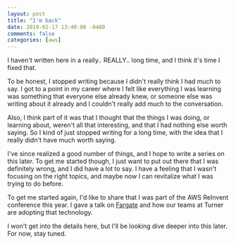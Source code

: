 ```yaml
---
layout: post
title: "I'm back"
date: 2019-02-17 13:40:00 -0400
comments: false
categories: [aws]
---
```


I haven't written here in a really.. REALLY.. long time, and I think it's time I fixed that.

<!-- more -->

To be honest, I stopped writing because I didn't really think I had much to say. I got to a point in my career where I felt like everything I was learning was something that everyone else already knew, or someone else was writing about it already and I couldn't really add much to the conversation.

Also, I think part of it was that I thought that the things I was doing, or learning about, weren't all that interesting, and that I had nothing else worth saying. So I kind of just stopped writing for a long time, with the idea that I really didn't have much worth saying.

I've since realized a good number of things, and I hope to write a series on this later. To get me started though, I just want to put out there that I was definitely wrong, and I did have a lot to say. I have a feeling that I wasn't focusing on the right topics, and maybe now I can revitalize what I was trying to do before.

To get me started again, I'd like to share that I was part of the AWS ReInvent conference this year. I gave a talk on [Fargate](https://youtu.be/rIfQT4ZGI3Y?t=1808) and how our teams at Turner are adopting that technology.

I won't get into the details here, but I'll be looking dive deeper into this later. For now, stay tuned.
